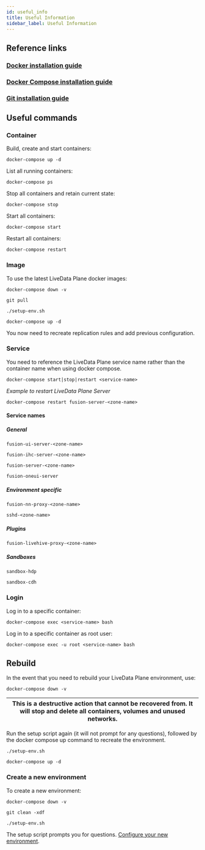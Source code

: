 ```yaml
---
id: useful_info
title: Useful Information
sidebar_label: Useful Information
---
```


## Reference links

### [Docker installation guide](https://docs.docker.com/install/)

### [Docker Compose installation guide](https://docs.docker.com/compose/install/)

### [Git installation guide](https://git-scm.com/book/en/v2/Getting-Started-Installing-Git)

## Useful commands

### Container

Build, create and start containers:

`docker-compose up -d`

List all running containers:

`docker-compose ps`

Stop all containers and retain current state:

`docker-compose stop`

Start all containers:

`docker-compose start`

Restart all containers:

`docker-compose restart`

### Image

To use the latest LiveData Plane docker images:

`docker-compose down -v`

`git pull`

`./setup-env.sh`

`docker-compose up -d`

You now need to recreate replication rules and add previous configuration.

### Service

You need to reference the LiveData Plane service name rather than the container name when using docker compose.

`docker-compose start|stop|restart <service-name>`

_Example to restart LiveData Plane Server_

`docker-compose restart fusion-server-<zone-name>`

#### Service names

##### General

`fusion-ui-server-<zone-name>`

`fusion-ihc-server-<zone-name>`

`fusion-server-<zone-name>`

`fusion-oneui-server`

##### Environment specific

`fusion-nn-proxy-<zone-name>`

`sshd-<zone-name>`

##### Plugins

`fusion-livehive-proxy-<zone-name>`

##### Sandboxes

`sandbox-hdp`

`sandbox-cdh`

### Login

Log in to a specific container:

`docker-compose exec <service-name> bash`

Log in to a specific container as root user:

`docker-compose exec -u root <service-name> bash`

## Rebuild

In the event that you need to rebuild your LiveData Plane environment, use:

`docker-compose down -v`

|This is a destructive action that cannot be recovered from. It will stop and delete all containers, volumes and unused networks.|
|---|

Run the setup script again (it will not prompt for any questions), followed by the docker compose up command to recreate the environment.

`./setup-env.sh`

`docker-compose up -d`

### Create a new environment

To create a new environment:

`docker-compose down -v`

`git clean -xdf`

`./setup-env.sh`

The setup script prompts you for questions. [Configure your new environment](../installation/installation-quickstarts.md).
